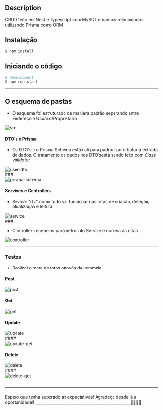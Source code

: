 
## Description

CRUD feito em Nest e Typescript com MySQL e bancos relacionados utilizando Prisma como ORM

## Instalação

```bash
$ npm install
```

## Iniciando o código

```bash
# development
$ npm run start

```

--------------------

## O esquema de pastas
- O esquema foi estruturado de maniera padrão seperando entre Endereço e Usuário/Proprietario

<div>
  <img alt="src" src="https://i.imgur.com/wRVCNC2.png">
</div>

####
#### DTO's e Prisma
- Os DTO's e o Prisma Schema estão ali para padronizar e tratar a entrada de dados. O tratamento de dados nos DTO'sestá sendo feito com *Class validator*

<div>
  <img alt="user-dto" src="https://i.imgur.com/uBfm8Wj.png">
</div>
###
<div>
  <img alt="prisma-schema" src="https://i.imgur.com/Fi7EVqs.png">
</div>

#### Services e Controllers
- Sevice: "diz" como tudo vai funcionar nas rotas de criação, deleção, atualização e leitura

<div>
  <img alt="service" src="https://i.imgur.com/QAp6IMS.png">
</div>
###

- Controller: recebe os parâmetros do Service e nomeia as rotas

<div>
  <img alt="controller" src="https://i.imgur.com/4gwefL9.png">
</div>

---------------------------------
### Testes
- Realizei o teste de rotas através do Insomnia

#### Post

<div>
  <img alt="post" src="https://i.imgur.com/Q0lFjNK.png">
<div>

#### Get

<div>
  <img alt="get" src="https://i.imgur.com/ouLGc5Z.png">
</div>

#### Update

<div>
  <img alt="update" src="https://i.imgur.com/yvEVlYn.png">
</div>
####
<div>
  <img alt="update-get" src="https://i.imgur.com/rfJcFtC.png">
</div>

#### Delete

<div>
  <img alt="delete" src="https://i.imgur.com/i1hkhQn.png">
</div>
####
<div>
  <img alt="delete-get" src="https://i.imgur.com/KVVNebl.png">
</div>

##

--------------
### 
Espero que tenha superado as expectativas! Agradeço desde já a oportunidade!!
_________________________________________________🐱‍👤🐱‍👤